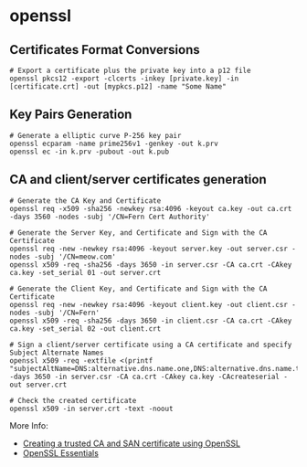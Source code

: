 # openssl

## Certificates Format Conversions

```text
# Export a certificate plus the private key into a p12 file
openssl pkcs12 -export -clcerts -inkey [private.key] -in [certificate.crt] -out [mypkcs.p12] -name "Some Name"
```

## Key Pairs Generation

```text
# Generate a elliptic curve P-256 key pair
openssl ecparam -name prime256v1 -genkey -out k.prv
openssl ec -in k.prv -pubout -out k.pub
```

## CA and client/server certificates generation

```text
# Generate the CA Key and Certificate
openssl req -x509 -sha256 -newkey rsa:4096 -keyout ca.key -out ca.crt -days 3560 -nodes -subj '/CN=Fern Cert Authority'

# Generate the Server Key, and Certificate and Sign with the CA Certificate
openssl req -new -newkey rsa:4096 -keyout server.key -out server.csr -nodes -subj '/CN=meow.com'
openssl x509 -req -sha256 -days 3650 -in server.csr -CA ca.crt -CAkey ca.key -set_serial 01 -out server.crt

# Generate the Client Key, and Certificate and Sign with the CA Certificate
openssl req -new -newkey rsa:4096 -keyout client.key -out client.csr -nodes -subj '/CN=Fern'
openssl x509 -req -sha256 -days 3650 -in client.csr -CA ca.crt -CAkey ca.key -set_serial 02 -out client.crt

# Sign a client/server certificate using a CA certificate and specify Subject Alternate Names
openssl x509 -req -extfile <(printf "subjectAltName=DNS:alternative.dns.name.one,DNS:alternative.dns.name.two") -days 3650 -in server.csr -CA ca.crt -CAkey ca.key -CAcreateserial -out server.crt

# Check the created certificate
openssl x509 -in server.crt -text -noout
```

More Info:

* [Creating a trusted CA and SAN certificate using OpenSSL](https://fabianlee.org/2018/02/17/ubuntu-creating-a-trusted-ca-and-san-certificate-using-openssl-on-ubuntu/)
* [OpenSSL Essentials](https://www.digitalocean.com/community/tutorials/openssl-essentials-working-with-ssl-certificates-private-keys-and-csrs)